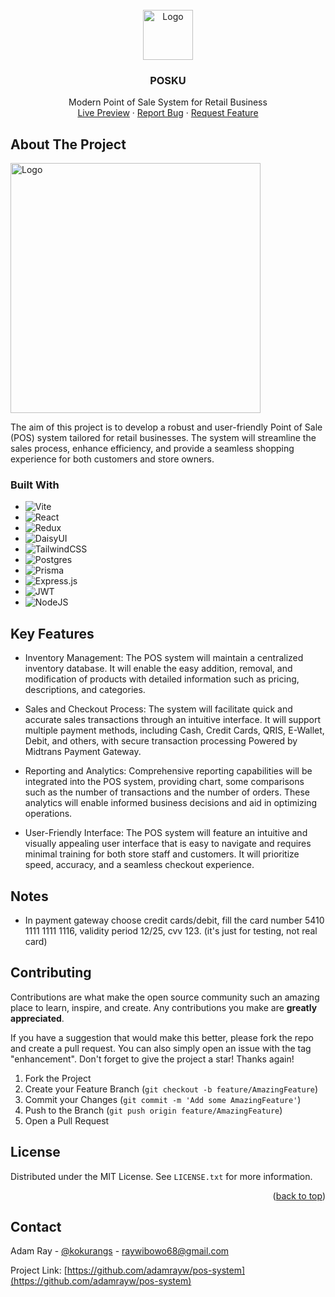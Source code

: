 <!-- PROJECT LOGO -->
<br />
<div align="center">
  <a href="https://github.com/othneildrew/Best-README-Template">
    <img src="https://posku.vercel.app/assets/posku-logo-aabf804e.png" alt="Logo" width="80" >
  </a>

  <h3 align="center">POSKU</h3>

  <p align="center">
    Modern Point of Sale System for Retail Business
    <br />
    <a href="https://posku.vercel.app/">Live Preview</a>
    ·
    <a href="https://github.com/adamrayw/pos-system/issues">Report Bug</a>
    ·
    <a href="https://github.com/adamrayw/pos-system/issues">Request Feature</a>
  </p>
</div>

<!-- ABOUT THE PROJECT -->
## About The Project

<img src="https://res.cloudinary.com/darlzojqc/image/upload/v1685630205/ipad_design_dftp7o.png" alt="Logo" width="400" >

The aim of this project is to develop a robust and user-friendly Point of Sale (POS) system tailored for retail businesses. The system will streamline the sales process, enhance efficiency, and provide a seamless shopping experience for both customers and store owners.



### Built With

* ![Vite](https://img.shields.io/badge/vite-%23646CFF.svg?style=for-the-badge&logo=vite&logoColor=white)
* ![React](https://img.shields.io/badge/react-%2320232a.svg?style=for-the-badge&logo=react&logoColor=%2361DAFB)
* ![Redux](https://img.shields.io/badge/redux-%23593d88.svg?style=for-the-badge&logo=redux&logoColor=white)
* ![DaisyUI](https://img.shields.io/badge/daisyui-5A0EF8?style=for-the-badge&logo=daisyui&logoColor=white)
* ![TailwindCSS](https://img.shields.io/badge/tailwindcss-%2338B2AC.svg?style=for-the-badge&logo=tailwind-css&logoColor=white)
* ![Postgres](https://img.shields.io/badge/postgres-%23316192.svg?style=for-the-badge&logo=postgresql&logoColor=white)
* ![Prisma](https://img.shields.io/badge/Prisma-3982CE?style=for-the-badge&logo=Prisma&logoColor=white)
* ![Express.js](https://img.shields.io/badge/express.js-%23404d59.svg?style=for-the-badge&logo=express&logoColor=%2361DAFB)
* ![JWT](https://img.shields.io/badge/JWT-black?style=for-the-badge&logo=JSON%20web%20tokens)
* ![NodeJS](https://img.shields.io/badge/node.js-6DA55F?style=for-the-badge&logo=node.js&logoColor=white)


## Key Features

* Inventory Management: The POS system will maintain a centralized inventory database. It will enable the easy addition, removal, and modification of products with detailed information such as pricing, descriptions, and categories.

* Sales and Checkout Process: The system will facilitate quick and accurate sales transactions through an intuitive interface. It will support multiple payment methods, including Cash, Credit Cards, QRIS, E-Wallet, Debit, and others, with secure transaction processing Powered by Midtrans Payment Gateway.

* Reporting and Analytics: Comprehensive reporting capabilities will be integrated into the POS system, providing chart, some comparisons such as the number of transactions and the number of orders. These analytics will enable informed business decisions and aid in optimizing operations.

* User-Friendly Interface: The POS system will feature an intuitive and visually appealing user interface that is easy to navigate and requires minimal training for both store staff and customers. It will prioritize speed, accuracy, and a seamless checkout experience.

<!-- Notes -->
## Notes
* In payment gateway choose credit cards/debit, fill the card number 5410 1111 1111 1116, validity period 12/25, cvv 123. (it's just for testing, not real card)

<!-- CONTRIBUTING -->
## Contributing

Contributions are what make the open source community such an amazing place to learn, inspire, and create. Any contributions you make are **greatly appreciated**.

If you have a suggestion that would make this better, please fork the repo and create a pull request. You can also simply open an issue with the tag "enhancement".
Don't forget to give the project a star! Thanks again!

1. Fork the Project
2. Create your Feature Branch (`git checkout -b feature/AmazingFeature`)
3. Commit your Changes (`git commit -m 'Add some AmazingFeature'`)
4. Push to the Branch (`git push origin feature/AmazingFeature`)
5. Open a Pull Request

<!-- LICENSE -->
## License

Distributed under the MIT License. See `LICENSE.txt` for more information.

<p align="right">(<a href="#readme-top">back to top</a>)</p>

<!-- CONTACT -->
## Contact

Adam Ray - [@kokurangs](https://twitter.com/kokurangs) - raywibowo68@gmail.com

Project Link: [https://github.com/adamrayw/pos-system](https://github.com/adamrayw/pos-system)

